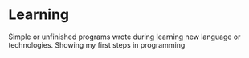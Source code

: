 # Learning
Simple or unfinished programs wrote during learning new language or technologies. Showing my first steps in programming
